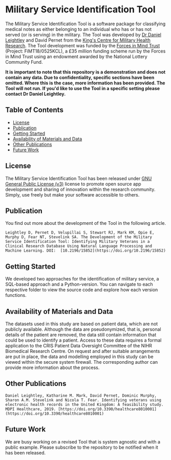 # Military Service Identification Tool

The Military Service Identification Tool is a software package for classifying medical notes as either belonging to an individual who has or has not served (or is serving) in the military. The Tool was developed by [Dr Daniel Leightley](https://www.leightley.com/) and David Pernet from the [King's Centre for Military Health Research](https://www.kcmhr.org). The Tool development was funded by the [Forces in Mind Trust]([https://www.fim-trust.org/](https://www.fim-trust.org/)) (Project: FiMT18/0525KCL), a £35 million funding scheme run by the Forces in Mind Trust using an endowment awarded by the National Lottery Community Fund.  

**It is important to note that this repository is a demonstration and does not contain any data. Due to confidentiality, specific sections have been omitted. Where this is the case, more information has been provided. The Tool will not run. If you'd like to use the Tool in a specific setting please contact Dr Daniel Leightley.**

## Table of Contents

- [License](#license)
- [Publication](#publication)
- [Getting Started](#getting-started)
- [Availability of Materials and Data](#availability-of-materials-and-data)
- [Other Publications](#other-publications)
- [Future Work](#future-work)

## License

The Military Service Identification Tool has been released under [GNU General Public License (v3)](https://www.gnu.org/licenses/gpl-3.0.en.html) license to promote open source app development and sharing of innovation within the research community. Simply, use freely but make your software accessible to others.

## Publication

You find out more about the development of the Tool in the following article.

```
Leightley D, Pernet D, Velupillai S, Stewart RJ, Mark KM, Opie E, Murphy D, Fear NT, Stevelink SA. The Development of the Military Service Identification Tool: Identifying Military Veterans in a Clinical Research Database Using Natural Language Processing and Machine Learning. DOI:  [10.2196/15852](https://doi.org/10.2196/15852)
```

## Getting Started

We developed two approaches for the identification of military service, a SQL-based approach and a Python-version. You can navigate to each respective folder to view the source code and explore how each version functions.

## Availability of Materials and Data

The datasets used in this study are based on patient data, which are not publicly available. Although the data are pseudonymized, that is, personal details of the patient are removed, the data still contain information that could be used to identify a patient. Access to these data requires a formal application to the CRIS Patient Data Oversight Committee of the NIHR Biomedical Research Centre. On request and after suitable arrangements are put in place, the data and modelling employed in this study can be viewed within the secure system firewall. The corresponding author can provide more information about the process.

## Other Publications

```
Daniel Leightley, Katharine M. Mark, David Pernet, Dominic Murphy, Sharon A.M. Stevelink and Nicola T. Fear. Identifying veterans using electronic health records in the United Kingdom: A feasibility study.  MDPI Healthcare, 2019. [https://doi.org/10.3390/healthcare8010001](https://doi.org/10.3390/healthcare8010001)
```

## Future Work

We are busy working on a revised Tool that is system agnostic and with a public example. Please subscribe to the repository to be notified when it has been released.
